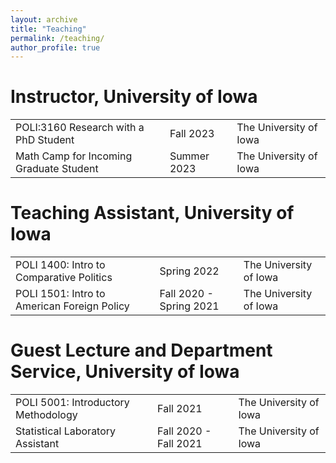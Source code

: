 ```yaml
---
layout: archive
title: "Teaching"
permalink: /teaching/
author_profile: true
---
```


# Instructor, University of Iowa
|  |  |  |
|--|--|--|
|POLI:3160 Research with a PhD Student  | Fall 2023  | The University of Iowa|
|Math Camp for Incoming Graduate Student| Summer 2023| The University of Iowa|

# Teaching Assistant, University of Iowa
|  |  |  |
|--|--|--|
|POLI 1400: Intro to Comparative Politics    | Spring 2022             | The University of Iowa |
|POLI 1501: Intro to American Foreign Policy | Fall 2020 - Spring 2021 | The University of Iowa |

# Guest Lecture and Department Service, University of Iowa
|  |  |  |
|--|--|--|
|POLI 5001: Introductory Methodology | Fall 2021             | The University of Iowa |
|Statistical Laboratory Assistant    | Fall 2020 - Fall 2021 | The University of Iowa |

